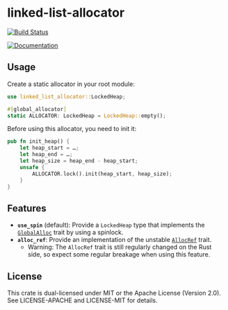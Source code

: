 # linked-list-allocator

[![Build Status](https://travis-ci.org/phil-opp/linked-list-allocator.svg?branch=master)](https://travis-ci.org/phil-opp/linked-list-allocator)

[![Documentation](https://docs.rs/mio/badge.svg)](https://docs.rs/linked_list_allocator/)

## Usage

Create a static allocator in your root module:

```rust
use linked_list_allocator::LockedHeap;

#[global_allocator]
static ALLOCATOR: LockedHeap = LockedHeap::empty();
```

Before using this allocator, you need to init it:

```rust
pub fn init_heap() {
    let heap_start = …;
    let heap_end = …;
    let heap_size = heap_end - heap_start;
    unsafe {
        ALLOCATOR.lock().init(heap_start, heap_size);
    }
}
```

## Features

- **`use_spin`** (default): Provide a `LockedHeap` type that implements the [`GlobalAlloc`] trait by using a spinlock.
- **`alloc_ref`**: Provide an implementation of the unstable [`AllocRef`] trait.
    - Warning: The `AllocRef` trait is still regularly changed on the Rust side, so expect some regular breakage when using this feature.

[`GlobalAlloc`]: https://doc.rust-lang.org/nightly/core/alloc/trait.GlobalAlloc.html
[`AllocRef`]: https://doc.rust-lang.org/nightly/core/alloc/trait.AllocRef.html

## License
This crate is dual-licensed under MIT or the Apache License (Version 2.0). See LICENSE-APACHE and LICENSE-MIT for details.
